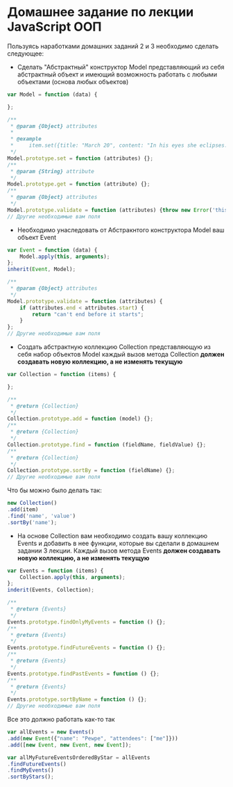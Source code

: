 # Домашнее задание по лекции JavaScript ООП

Пользуясь наработками домашних заданий 2 и 3 необходимо сделать следующее:

  * Сделать "Абстрактный" конструктор Model представляющий из себя абстрактный объект
  и имеющий возможность работать с любыми объектами (основа любых объектов)

```javascript
var Model = function (data) {

};

/**
 * @param {Object} attributes
 *
 * @example
 *     item.set({title: "March 20", content: "In his eyes she eclipses..."});
 */
Model.prototype.set = function (attributes) {};
/**
 * @param {String} attribute
 */
Model.prototype.get = function (attribute) {};
/**
 * @param {Object} attributes
 */
Model.prototype.validate = function (attributes) {throw new Error('this is Abstract method')};
// Другие необходимые вам поля
```

  * Необходимо унаследовать от Абстракнтого конструктора Model ваш объект Event

```javascript
var Event = function (data) {
    Model.apply(this, arguments);
};
inherit(Event, Model);

/**
 * @param {Object} attributes
 */
Model.prototype.validate = function (attributes) {
    if (attributes.end < attributes.start) {
        return "can't end before it starts";
    }
};
// Другие необходимые вам поля
```

  * Cоздать абстрактную коллекцию Collection представляющую из себя набор объектов Model каждый вызов метода Collection
  **должен создавать новую коллекцию, а не изменять текущую**

```javascript
var Collection = function (items) {

};

/**
 * @return {Collection}
 */
Collection.prototype.add = function (model) {};
/**
 * @return {Collection}
 */
Collection.prototype.find = function (fieldName, fieldValue) {};
/**
 * @return {Collection}
 */
Collection.prototype.sortBy = function (fieldName) {};
// Другие необходимые вам поля
```

Что бы можно было делать так:

```javascript
new Collection()
.add(item)
.find('name', 'value')
.sortBy('name');
```

  * На основе Collection вам необходимо создать вашу коллекцию Events и добавить в нее функции, которые вы сделали в домашнем задании
  3 лекции. Каждый вызов метода Events **должен создавать новую коллекцию, а не изменять текущую**

```javascript
var Events = function (items) {
    Collection.apply(this, arguments);
};
inderit(Events, Collection);

/**
 * @return {Events}
 */
Events.prototype.findOnlyMyEvents = function () {};
/**
 * @return {Events}
 */
Events.prototype.findFutureEvents = function () {};
/**
 * @return {Events}
 */
Events.prototype.findPastEvents = function () {};
/**
 * @return {Events}
 */
Events.prototype.sortByName = function () {};
// Другие необходимые вам поля
```

Все это должно работать как-то так

```javascript
var allEvents = new Events()
.add(new Event({"name": "Pewpe", "attendees": ["me"]}))
.add([new Event, new Event, new Event]);

var allMyFutureEventsOrderedByStar = allEvents
.findFutureEvents()
.findMyEvents()
.sortByStars();
```